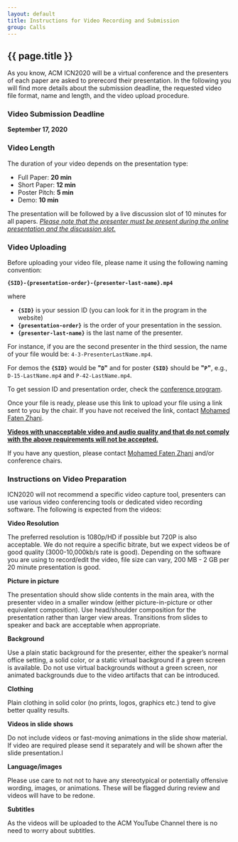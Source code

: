 ```yaml
---
layout: default
title: Instructions for Video Recording and Submission
group: Calls
---
```


## {{ page.title }}


As you know, ACM ICN2020 will be a virtual conference and the presenters of each paper are asked to prerecord their presentation.
In the following you will find more details about the submission deadline, the requested video file format, name and length, and the video upload procedure.

### Video Submission Deadline

**September 17, 2020**

### Video Length

The duration of your video depends on the presentation type:

- Full Paper: **20 min**
- Short Paper: **12 min**
- Poster Pitch: **5 min**
- Demo: **10 min**

The presentation will be followed by a live discussion slot of 10 minutes for all papers.
_<u>Please note that the presenter must be present during the online presentation and the discussion slot.</u>_

### Video Uploading

Before uploading your video file, please name it using the following naming convention:

**`{SID}-{presentation-order}-{presenter-last-name}.mp4`**

where

- **`{SID}`** is your session ID (you can look for it in the program in the website)
- **`{presentation-order}`** is the order of your presentation in the session.
- **`{presenter-last-name}`** is the last name of the presenter.

For instance, if you are the second presenter in the third session, the name of your file would be: `4-3-PresenterLastName.mp4`.

For demos the **`{SID}`** would be **"`D`"** and for poster **`{SID}`** should be **"`P`"**, e.g., `D-15-LastName.mp4` and `P-42-LastName.mp4`.

To get session ID and presentation order, check the [conference program](program.html).

Once your file is ready, please use this link to upload your file using a link sent to you by the chair.  If you have not received the link, contact [Mohamed Faten Zhani](mailto:mfzhani@etsmtl.ca).

**<u>Videos with unacceptable video and audio quality and that do not comply with the above requirements will not be accepted.</u>**

If you have any question, please contact [Mohamed Faten Zhani](mailto:mfzhani@etsmtl.ca) and/or conference chairs.

### Instructions on Video Preparation

ICN2020 will not recommend a specific video capture tool, presenters can use various video conferencing tools or dedicated video recording software.  The following is expected from the videos:

**Video Resolution**

The preferred resolution is 1080p/HD if possible but 720P is also acceptable.  We do not require a specific bitrate, but we expect videos be of good quality (3000-10,000kb/s rate is good).  Depending on the software you are using to record/edit the video, file size can vary, 200 MB - 2 GB per 20 minute presentation is good.

**Picture in picture**

The presentation should show slide contents in the main area, with the presenter video in a smaller window (either picture-in-picture or other equivalent composition). Use head/shoulder composition for the presentation rather than larger view areas. Transitions from slides to speaker and back are acceptable when appropriate.

**Background**

Use a plain static background for the presenter, either the speaker’s normal office setting, a solid color, or a static virtual background if a green screen is available. Do not use virtual backgrounds without a green screen, nor animated backgrounds due to the video artifacts that can be introduced.

**Clothing**

Plain clothing in solid color (no prints, logos, graphics etc.) tend to give better quality results.

**Videos in slide shows**

Do not include videos or fast-moving animations in the slide show material. If video are required please send it separately and will be shown after the slide presentation.l

**Language/images**

Please use care to not not to have any stereotypical or potentially offensive wording, images, or animations. These will be flagged during review and videos will have to be redone.

**Subtitles**

As the videos will be uploaded to the ACM YouTube Channel there is no need to worry about subtitles.
